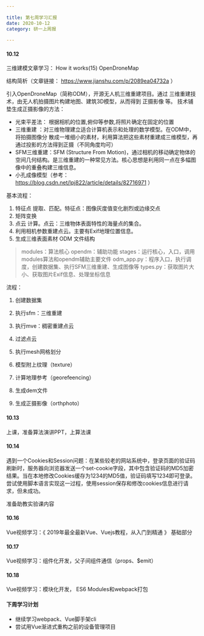 ```yaml
---
 
title: 第七周学习汇报
date: 2020-10-12
category: 研一上周报
 
---
```


#### 10.12

三维建模文章学习： How it works(15) OpenDroneMap

结构简析（文章链接： https://www.jianshu.com/p/2089ea04732a ）

引入OpenDroneMap（简称ODM），开源无人机三维重建项目。通过 三维重建技术，由无人机拍摄图片构建地图、建筑3D模型，从而得到 正摄影像 等。 技术铺垫生成正摄影像的方法：

* 光束平差法： 根据相机的位置,俯仰等参数,将照片确定在固定的位置
* 三维重建 ：对三维物理建立适合计算机表示和处理的数学模型。在ODM中， 将拍摄图像分 散成一堆细小的素材，利用算法把这些素材重建成三维模型，再通过投影的方法得到正摄（不同角度均可）
* SFM三维重建：SFM (Structure From Motion)，通过相机的移动确定物体的空间几何结构。是三维重建的一种常见方法。核心思想是利用同一点在多幅图像中的重叠构建三维信息。
* 小孔成像模型（参考： https://blog.csdn.net/lpj822/article/details/82716971 ）

基本流程：

1. 特征点 提取、匹配。特征点：图像灰度值变化剧烈或边缘交点
2. 矩阵变换
3. 点云 计算。点云：三维物体表面特性的海量点的集合。
4. 利用相机参数重建点云。主要有Exif地理位置信息。
5. 生成三维表面素材 ODM 文件结构

> modules：算法核心
> opendm：辅助功能
> stages：运行核心，入口，调用modules算法和opendm辅助主要文件
> odm_app.py：程序入口，执行调度，创建数据集、执行SFM三维重建、生成图像等
> types.py：获取图片大小、获取图片Exif信息、处理坐标信息

流程：
1. 创建数据集

2. 执行sfm：三维重建

3. 执行mve：稠密重建点云

4. 过滤点云

5. 执行mesh网格划分

6. 模型附上纹理（texture）

7. 计算地理参考（georefeencing）

8. 生成dem文件

9. 生成正摄影像（orthphoto）

#### 10.13

  上课，准备算法演讲PPT，上算法课

#### 10.14

遇到一个Cookies和Session问题：在某些较老的网站系统中，登录页面的验证码刷新时，服务器向浏览器发送一个set-cookie字段，其中包含验证码的MD5加密结果。当在本地修改Cookies缓存为1234的MD5值，验证码填写1234即可登录。尝试使用脚本语言实现这一过程，使用session保存和修改cookies信息进行请求，但未成功。

准备助教实验课内容

#### 10.16

Vue视频学习：《 2019年最全最新Vue、Vuejs教程，从入门到精通 》 基础部分

#### 10.17

Vue视频学习：组件化开发，父子间组件通信（props、$emit）

#### 10.18

Vue视频学习：模块化开发， ES6 Modules和webpack打包

#### 下周学习计划

* 继续学习webpack、Vue脚手架cli
* 尝试用Vue渐进式重构之前的设备管理项目
